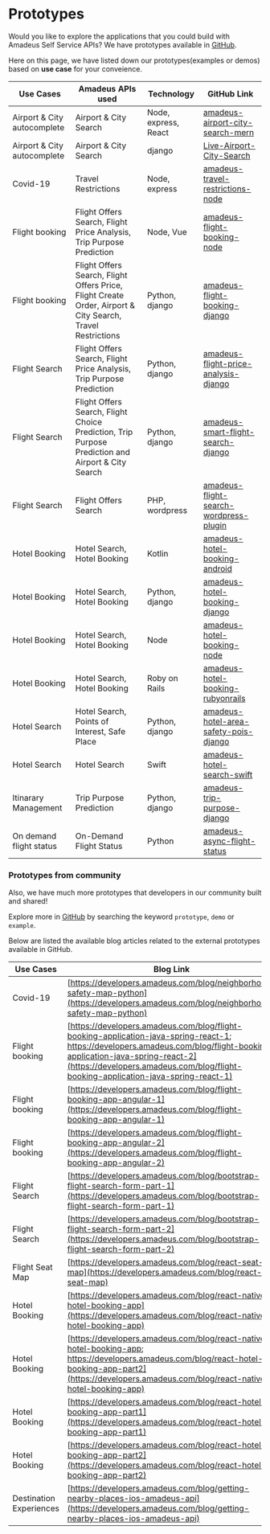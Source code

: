 # Prototypes 

Would you like to explore the applications that you could build with Amadeus Self Service APIs?
We have prototypes available in [GitHub](https://github.com/amadeus4dev).


Here on this page, we have listed down our prototypes(examples or demos) based on **use case** for your conveience. 


| Use Cases                   | Amadeus APIs used                                                                                                | Technology           | GitHub Link                                                                                                                                                                                                                                                                                                                                                                                                                                                                                                                                                                   |
| --------------------------- | ---------------------------------------------------------------------------------------------------------- | -------------------- | ----------------------------------------------------------------------------------------------------------------------------------------------------------------------------------------------------------------------------------------------------------------------------------------------------------------------------------------------------------------------------------------------------------------------------------------------------------------------------------------------------------------------------------------------------------------------------- |
| Airport & City autocomplete | Airport & City Search                                                                                      | Node, express, React | [amadeus-airport-city-search-mern](https://github.com/amadeus4dev/amadeus-airport-city-search-mern)                     |
| Airport & City autocomplete | Airport & City Search                                                                                      | django               | [Live-Airport-City-Search](https://github.com/amadeus4dev/Live-Airport-City-Search)                                                                                                                                                                                                                                                                                                                                                                                                                                                            |
| Covid-19                    | Travel Restrictions                                                                                        | Node, express        | [amadeus-travel-restrictions-node](https://github.com/amadeus4dev/amadeus-travel-restrictions-node)                                                                                                                                                                                                                                                                                                                                                                                                                                            |
| Flight booking              | Flight Offers Search, Flight Price Analysis, Trip Purpose Prediction                                       | Node, Vue            | [amadeus-flight-booking-node](https://github.com/amadeus4dev/amadeus-flight-booking-node)                                                                                                                                                                                                                                                                                                                                                                                                                                                      |
| Flight booking              | Flight Offers Search, Flight Offers Price, Flight Create Order, Airport & City Search, Travel Restrictions | Python, django       | [amadeus-flight-booking-django](https://github.com/amadeus4dev/amadeus-flight-booking-django)                                                                                                                                                                                                                                                                                                                                                                                                                                                  |
| Flight Search               | Flight Offers Search, Flight Price Analysis, Trip Purpose Prediction                                       | Python, django       | [amadeus-flight-price-analysis-django](https://github.com/amadeus4dev/amadeus-flight-price-analysis-django)                                                                                                                                                                                                                                                                                                                                                                                                                                    |
| Flight Search               | Flight Offers Search, Flight Choice Prediction, Trip Purpose Prediction and Airport & City Search          | Python, django       | [amadeus-smart-flight-search-django](https://github.com/amadeus4dev/amadeus-smart-flight-search-django)                                                                                                                                                                                                                                                                                                                                                                                                                                        |
| Flight Search               | Flight Offers Search                                                                                       | PHP, wordpress       | [amadeus-flight-search-wordpress-plugin](https://github.com/amadeus4dev/amadeus-flight-search-wordpress-plugin) |
| Hotel Booking               | Hotel Search, Hotel Booking                                                                                | Kotlin               | [amadeus-hotel-booking-android](https://github.com/amadeus4dev/amadeus-hotel-booking-android)                                                                                                                                                                                                                                                                                                                                                                                                                                                  |
| Hotel Booking               | Hotel Search, Hotel Booking                                                                                | Python, django       | [amadeus-hotel-booking-django](https://github.com/amadeus4dev/amadeus-hotel-booking-django)                                                                                                                                                                                                                                                                                                                                                                                                                                                    |
| Hotel Booking               | Hotel Search, Hotel Booking                                                                                | Node                 | [amadeus-hotel-booking-node](https://github.com/amadeus4dev/amadeus-hotel-booking-node)                                                                                                                                                                                                                                                                                                                                                                                                                                                        |
| Hotel Booking               | Hotel Search, Hotel Booking                                                                                | Roby on Rails        | [amadeus-hotel-booking-rubyonrails](https://github.com/amadeus4dev/amadeus-hotel-booking-rubyonrails)                                                                                                                                                                                                                                                                                                                                                                                                                                          |
| Hotel Search                | Hotel Search, Points of Interest, Safe Place                                                               | Python, django       | [amadeus-hotel-area-safety-pois-django](https://github.com/amadeus4dev/amadeus-hotel-area-safety-pois-django)                                                                                                                                                                                                                                                                                                                                                                                                                                  |
| Hotel Search                | Hotel Search                                                                                               | Swift                | [amadeus-hotel-search-swift](https://github.com/amadeus4dev/amadeus-hotel-search-swift)                                       |
| Itinarary Management        | Trip Purpose Prediction                                                                                    | Python, django       | [amadeus-trip-purpose-django](https://github.com/amadeus4dev/amadeus-trip-purpose-django)                                                                                                                                                                                                                                                                                                                                                                                                                                                      |
| On demand flight status     | On-Demand Flight Status                                                                                    | Python               | [amadeus-async-flight-status](https://github.com/amadeus4dev/amadeus-async-flight-status)                                |




### Prototypes from community

Also, we have much more prototypes that developers in our community built and shared! 

Explore more in [GitHub](https://github.com/amadeus4dev) by searching the keyword `prototype`, `demo` or `example`. 

Below are listed the available blog articles related to the external prototypes available in GitHub.  



| Use Cases                  | Blog Link                                                                                                                                                                                                                                                  |
| -------------------------- | ------------------------------------------------------------------------------------------------------------------------------------------------------------------------------------------------------------------------------------------------------------ |
| Covid-19                   | [https://developers.amadeus.com/blog/neighborhood-safety-map-python](https://developers.amadeus.com/blog/neighborhood-safety-map-python)                                                                                                                     |
| Flight booking             | [https://developers.amadeus.com/blog/flight-booking-application-java-spring-react-1; https://developers.amadeus.com/blog/flight-booking-application-java-spring-react-2](https://developers.amadeus.com/blog/flight-booking-application-java-spring-react-1) |
| Flight booking             | [https://developers.amadeus.com/blog/flight-booking-app-angular-1](https://developers.amadeus.com/blog/flight-booking-app-angular-1)                                                                                                                         |
| Flight booking             | [https://developers.amadeus.com/blog/flight-booking-app-angular-2](https://developers.amadeus.com/blog/flight-booking-app-angular-2)                                                                                                                         |
| Flight Search              | [https://developers.amadeus.com/blog/bootstrap-flight-search-form-part-1](https://developers.amadeus.com/blog/bootstrap-flight-search-form-part-1)                                                                                                           |
| Flight Search              | [https://developers.amadeus.com/blog/bootstrap-flight-search-form-part-2](https://developers.amadeus.com/blog/bootstrap-flight-search-form-part-2)                                                                                                           |
| Flight Seat Map            | [https://developers.amadeus.com/blog/react-seat-map](https://developers.amadeus.com/blog/react-seat-map)                                                                                                                                                     |
| Hotel Booking              | [https://developers.amadeus.com/blog/react-native-hotel-booking-app](https://developers.amadeus.com/blog/react-native-hotel-booking-app)                                                                                                                     |
| Hotel Booking              | [https://developers.amadeus.com/blog/react-native-hotel-booking-app; https://developers.amadeus.com/blog/react-hotel-booking-app-part2](https://developers.amadeus.com/blog/react-native-hotel-booking-app)                                                  |
| Hotel Booking           | [https://developers.amadeus.com/blog/react-hotel-booking-app-part1](https://developers.amadeus.com/blog/react-hotel-booking-app-part1)                                                                                                                       |
| Hotel Booking              | [https://developers.amadeus.com/blog/react-hotel-booking-app-part2](https://developers.amadeus.com/blog/react-hotel-booking-app-part2)                                                                                                                       |
| Destination Experiences    | [https://developers.amadeus.com/blog/getting-nearby-places-ios-amadeus-api](https://developers.amadeus.com/blog/getting-nearby-places-ios-amadeus-api)                                                                                                       |


